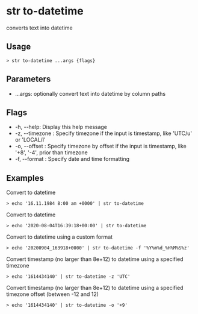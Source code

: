 # str to-datetime

converts text into datetime

## Usage

```shell
> str to-datetime ...args {flags}
```

## Parameters

- ...args: optionally convert text into datetime by column paths

## Flags

- -h, --help: Display this help message
- -z, --timezone <string>: Specify timezone if the input is timestamp, like 'UTC/u' or 'LOCAL/l'
- -o, --offset <integer>: Specify timezone by offset if the input is timestamp, like '+8', '-4', prior than timezone
- -f, --format <string>: Specify date and time formatting

## Examples

Convert to datetime

```shell
> echo '16.11.1984 8:00 am +0000' | str to-datetime
```

Convert to datetime

```shell
> echo '2020-08-04T16:39:18+00:00' | str to-datetime
```

Convert to datetime using a custom format

```shell
> echo '20200904_163918+0000' | str to-datetime -f '%Y%m%d_%H%M%S%z'
```

Convert timestamp (no larger than 8e+12) to datetime using a specified timezone

```shell
> echo '1614434140' | str to-datetime -z 'UTC'
```

Convert timestamp (no larger than 8e+12) to datetime using a specified timezone offset (between -12 and 12)

```shell
> echo '1614434140' | str to-datetime -o '+9'
```
